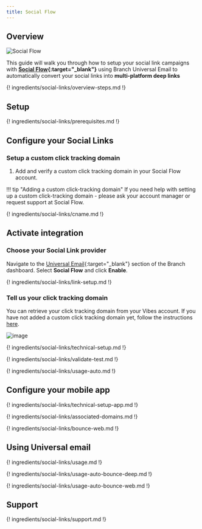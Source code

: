 ```yaml
---
title: Social Flow
---
```

## Overview

![Social Flow](https://cdn.branch.io/branch-assets/email-providers/386574786681131050/socialflow-1542648339227.png)

This guide will walk you through how to setup your social link campaigns with **[Social Flow](https://socialflow.com){:target="\_blank"}** using Branch Universal Email to automatically convert your social links into **multi-platform deep links**

{! ingredients/social-links/overview-steps.md !}

## Setup

{! ingredients/social-links/prerequisites.md !}

## Configure your Social Links

### Setup a custom click tracking domain

1. Add and verify a custom click tracking domain in your Social Flow account.

!!! tip "Adding a custom click-tracking domain"
    If you need help with setting up a custom click-tracking domain - please ask your account manager or request support at Social Flow.

{! ingredients/social-links/cname.md !}

## Activate integration

### Choose your Social Link provider

Navigate to the [Universal Email](https://dashboard.branch.io/email){:target="\_blank"} section of the Branch dashboard. Select <notranslate>**Social Flow**</notranslate> and click <notranslate>**Enable**</notranslate>.

{! ingredients/social-links/link-setup.md !}

### Tell us your click tracking domain

You can retrieve your click tracking domain from your Vibes account. If you have not added a custom click tracking domain yet, follow the instructions [here](#setup-a-custom-click-tracking-domain).

![image](/_assets/img/pages/social-links/social-flow/setup-config.png)

{! ingredients/social-links/technical-setup.md !}

{! ingredients/social-links/validate-test.md !}

{! ingredients/social-links/usage-auto.md !}

## Configure your mobile app

{! ingredients/social-links/technical-setup-app.md !}

{! ingredients/social-links/associated-domains.md !}

{! ingredients/social-links/bounce-web.md !}

## Using Universal email

{! ingredients/social-links/usage.md !}

{! ingredients/social-links/usage-auto-bounce-deep.md !}

{! ingredients/social-links/usage-auto-bounce-web.md !}

## Support

{! ingredients/social-links/support.md !}
